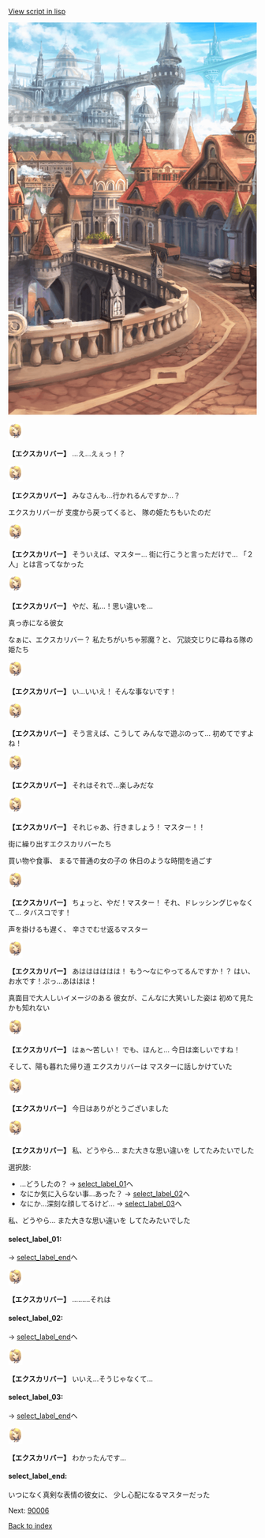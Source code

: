 [View script in lisp](../scripts/10115202.txt)

![town.png](../images/backgrounds/town.png)

<img src="../images/units/101151.png" alt="101151.png" height="34"/>

**【エクスカリバー】**
…え…えぇっ！？

<img src="../images/units/101151.png" alt="101151.png" height="34"/>

**【エクスカリバー】**
みなさんも…行かれるんですか…？

エクスカリバーが
支度から戻ってくると、
隊の姫たちもいたのだ

<img src="../images/units/101151.png" alt="101151.png" height="34"/>

**【エクスカリバー】**
そういえば、マスター…
街に行こうと言っただけで…
「２人」とは言ってなかった

<img src="../images/units/101151.png" alt="101151.png" height="34"/>

**【エクスカリバー】**
やだ、私…！思い違いを…

真っ赤になる彼女

なぁに、エクスカリバー？
私たちがいちゃ邪魔？と、
冗談交じりに尋ねる隊の姫たち

<img src="../images/units/101151.png" alt="101151.png" height="34"/>

**【エクスカリバー】**
い…いいえ！
そんな事ないです！

<img src="../images/units/101151.png" alt="101151.png" height="34"/>

**【エクスカリバー】**
そう言えば、こうして
みんなで遊ぶのって…
初めてですよね！

<img src="../images/units/101151.png" alt="101151.png" height="34"/>

**【エクスカリバー】**
それはそれで…楽しみだな

<img src="../images/units/101151.png" alt="101151.png" height="34"/>

**【エクスカリバー】**
それじゃあ、行きましょう！
マスター！！

街に繰り出すエクスカリバーたち

買い物や食事、
まるで普通の女の子の
休日のような時間を過ごす

<img src="../images/units/101151.png" alt="101151.png" height="34"/>

**【エクスカリバー】**
ちょっと、やだ！マスター！
それ、ドレッシングじゃなくて…
タバスコです！

声を掛けるも遅く、
辛さでむせ返るマスター

<img src="../images/units/101151.png" alt="101151.png" height="34"/>

**【エクスカリバー】**
あはははははは！
もう～なにやってるんですか！？
はい、お水です！ぷっ…あははは！

真面目で大人しいイメージのある
彼女が、こんなに大笑いした姿は
初めて見たかも知れない

<img src="../images/units/101151.png" alt="101151.png" height="34"/>

**【エクスカリバー】**
はぁ～苦しい！
でも、ほんと…
今日は楽しいですね！

そして、陽も暮れた帰り道
エクスカリバーは
マスターに話しかけていた

<img src="../images/units/101151.png" alt="101151.png" height="34"/>

**【エクスカリバー】**
今日はありがとうございました

<img src="../images/units/101151.png" alt="101151.png" height="34"/>

**【エクスカリバー】**
私、どうやら…
また大きな思い違いを
してたみたいでした

選択肢:
- …どうしたの？ → [select_label_01](#select_label_01)へ
- なにか気に入らない事…あった？ → [select_label_02](#select_label_02)へ
- なにか…深刻な顔してるけど… → [select_label_03](#select_label_03)へ

私、どうやら…
また大きな思い違いを
してたみたいでした

#### select_label_01:
 → [select_label_end](#select_label_end)へ

<img src="../images/units/101151.png" alt="101151.png" height="34"/>

**【エクスカリバー】**
………それは

#### select_label_02:
 → [select_label_end](#select_label_end)へ

<img src="../images/units/101151.png" alt="101151.png" height="34"/>

**【エクスカリバー】**
いいえ…そうじゃなくて…

#### select_label_03:
 → [select_label_end](#select_label_end)へ

<img src="../images/units/101151.png" alt="101151.png" height="34"/>

**【エクスカリバー】**
わかったんです…

#### select_label_end:

いつになく真剣な表情の彼女に、
少し心配になるマスターだった

Next: [90006](90006.md)

[Back to index](index.md)
